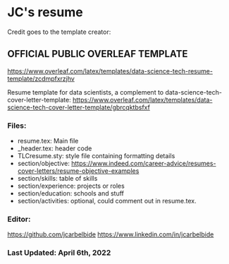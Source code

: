 # JC's resume

Credit goes to the template creator: 

## OFFICIAL PUBLIC OVERLEAF TEMPLATE
https://www.overleaf.com/latex/templates/data-science-tech-resume-template/zcdmpfxrzjhv

Resume template for data scientists, a complement to data-science-tech-cover-letter-template:
https://www.overleaf.com/latex/templates/data-science-tech-cover-letter-template/gbrcqktbsfxf

### Files:
- resume.tex: Main file
- _header.tex: header code
- TLCresume.sty: style file containing formatting details
- section/objective: https://www.indeed.com/career-advice/resumes-cover-letters/resume-objective-examples
- section/skills: table of skills
- section/experience: projects or roles
- section/education: schools and stuff
- section/activities: optional, could comment out in resume.tex.


### Editor:
https://github.com/jcarbelbide
https://www.linkedin.com/in/jcarbelbide
               
### Last Updated: April 6th, 2022
